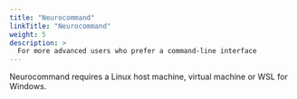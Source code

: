 ```yaml
---
title: "Neurocommand"
linkTitle: "Neurocommand"
weight: 5
description: >
  For more advanced users who prefer a command-line interface
---
```


Neurocommand requires a Linux host machine, virtual machine or WSL for Windows.